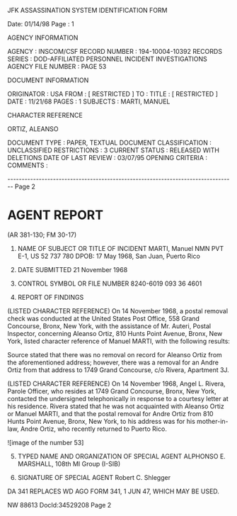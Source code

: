 JFK ASSASSINATION SYSTEM
IDENTIFICATION FORM

Date: 01/14/98
Page : 1

AGENCY INFORMATION

AGENCY : INSCOM/CSF
RECORD NUMBER : 194-10004-10392
RECORDS SERIES : DOD-AFFILIATED PERSONNEL INCIDENT INVESTIGATIONS
AGENCY FILE NUMBER : PAGE 53

DOCUMENT INFORMATION

ORIGINATOR : USA
FROM : [ RESTRICTED ]
TO :
TITLE : [ RESTRICTED ]
DATE : 11/21/68
PAGES : 1
SUBJECTS : MARTI, MANUEL

CHARACTER REFERENCE

ORTIZ, ALEANSO

DOCUMENT TYPE : PAPER, TEXTUAL DOCUMENT
CLASSIFICATION : UNCLASSIFIED
RESTRICTIONS : 3
CURRENT STATUS : RELEASED WITH DELETIONS
DATE OF LAST REVIEW : 03/07/95
OPENING CRITERIA :
COMMENTS :


-------------------------------------------------------------------------------- Page 2

# AGENT REPORT
(AR 381-130; FM 30-17)

1. NAME OF SUBJECT OR TITLE OF INCIDENT
   MARTI, Manuel NMN
   PVT E-1, US 52 737 780
   DPOB: 17 May 1968, San Juan, Puerto Rico

2. DATE SUBMITTED
   21 November 1968

3. CONTROL SYMBOL OR FILE NUMBER
   8240-6019
   093 36 4601

4. REPORT OF FINDINGS

(LISTED CHARACTER REFERENCE) On 14 November 1968, a postal removal check was conducted at the United States Post Office, 558 Grand Concourse, Bronx, New York, with the assistance of Mr. Auteri, Postal Inspector, concerning Aleanso Ortiz, 810 Hunts Point Avenue, Bronx, New York, listed character reference of Manuel MARTI, with the following results:

Source stated that there was no removal on record for Aleanso Ortiz from the aforementioned address; however, there was a removal for an Andre Ortiz from that address to 1749 Grand Concourse, c/o Rivera, Apartment 3J.

(LISTED CHARACTER REFERENCE) On 14 November 1968, Angel L. Rivera, Parole Officer, who resides at 1749 Grand Concourse, Bronx, New York, contacted the undersigned telephonically in response to a courtesy letter at his residence. Rivera stated that he was not acquainted with Aleanso Ortiz or Manuel MARTI, and that the postal removal for Andre Ortiz from 810 Hunts Point Avenue, Bronx, New York, to his address was for his mother-in-law, Andre Ortiz, who recently returned to Puerto Rico.

![image of the number 53]

5. TYPED NAME AND ORGANIZATION OF SPECIAL AGENT
   ALPHONSO E. MARSHALL, 108th MI Group (I-SIB)

6. SIGNATURE OF SPECIAL AGENT
   Robert C. Shlegger

DA 341 REPLACES WD AGO FORM 341, 1 JUN 47, WHICH MAY BE USED.

NW 88613 DocId:34529208 Page 2
